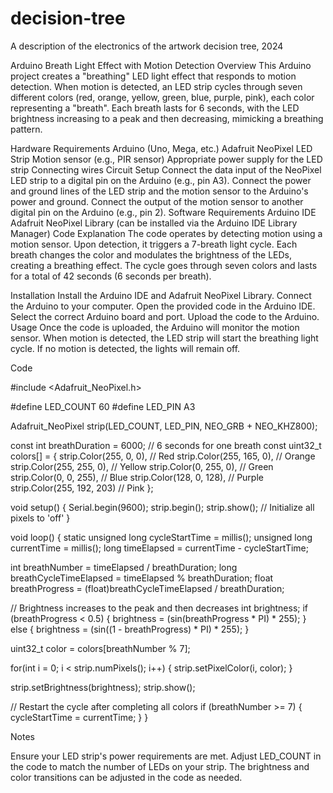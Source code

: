 # decision-tree
A description of the electronics of the artwork decision tree, 2024

Arduino Breath Light Effect with Motion Detection
Overview
This Arduino project creates a "breathing" LED light effect that responds to motion detection. When motion is detected, an LED strip cycles through seven different colors (red, orange, yellow, green, blue, purple, pink), each color representing a "breath". Each breath lasts for 6 seconds, with the LED brightness increasing to a peak and then decreasing, mimicking a breathing pattern.

Hardware Requirements
Arduino (Uno, Mega, etc.)
Adafruit NeoPixel LED Strip
Motion sensor (e.g., PIR sensor)
Appropriate power supply for the LED strip
Connecting wires
Circuit Setup
Connect the data input of the NeoPixel LED strip to a digital pin on the Arduino (e.g., pin A3).
Connect the power and ground lines of the LED strip and the motion sensor to the Arduino's power and ground.
Connect the output of the motion sensor to another digital pin on the Arduino (e.g., pin 2).
Software Requirements
Arduino IDE
Adafruit NeoPixel Library (can be installed via the Arduino IDE Library Manager)
Code Explanation
The code operates by detecting motion using a motion sensor. Upon detection, it triggers a 7-breath light cycle. Each breath changes the color and modulates the brightness of the LEDs, creating a breathing effect. The cycle goes through seven colors and lasts for a total of 42 seconds (6 seconds per breath).

Installation
Install the Arduino IDE and Adafruit NeoPixel Library.
Connect the Arduino to your computer.
Open the provided code in the Arduino IDE.
Select the correct Arduino board and port.
Upload the code to the Arduino.
Usage
Once the code is uploaded, the Arduino will monitor the motion sensor. When motion is detected, the LED strip will start the breathing light cycle. If no motion is detected, the lights will remain off.

Code

#include <Adafruit_NeoPixel.h>

#define LED_COUNT 60
#define LED_PIN   A3  

Adafruit_NeoPixel strip(LED_COUNT, LED_PIN, NEO_GRB + NEO_KHZ800);

const int breathDuration = 6000; // 6 seconds for one breath
const uint32_t colors[] = {
  strip.Color(255, 0, 0),     // Red
  strip.Color(255, 165, 0),   // Orange
  strip.Color(255, 255, 0),   // Yellow
  strip.Color(0, 255, 0),     // Green
  strip.Color(0, 0, 255),     // Blue
  strip.Color(128, 0, 128),   // Purple
  strip.Color(255, 192, 203)  // Pink
};

void setup() {
  Serial.begin(9600);
  strip.begin();
  strip.show(); // Initialize all pixels to 'off'
}

void loop() {
  static unsigned long cycleStartTime = millis();
  unsigned long currentTime = millis();
  long timeElapsed = currentTime - cycleStartTime;

  int breathNumber = timeElapsed / breathDuration;
  long breathCycleTimeElapsed = timeElapsed % breathDuration;
  float breathProgress = (float)breathCycleTimeElapsed / breathDuration;

  // Brightness increases to the peak and then decreases
  int brightness;
  if (breathProgress < 0.5) {
    brightness = (sin(breathProgress * PI) * 255);
  } else {
    brightness = (sin((1 - breathProgress) * PI) * 255);
  }

  uint32_t color = colors[breathNumber % 7];

  for(int i = 0; i < strip.numPixels(); i++) {
    strip.setPixelColor(i, color);
  }

  strip.setBrightness(brightness);
  strip.show();

  // Restart the cycle after completing all colors
  if (breathNumber >= 7) {
    cycleStartTime = currentTime;
  }
}


Notes

Ensure your LED strip's power requirements are met.
Adjust LED_COUNT in the code to match the number of LEDs on your strip.
The brightness and color transitions can be adjusted in the code as needed.
